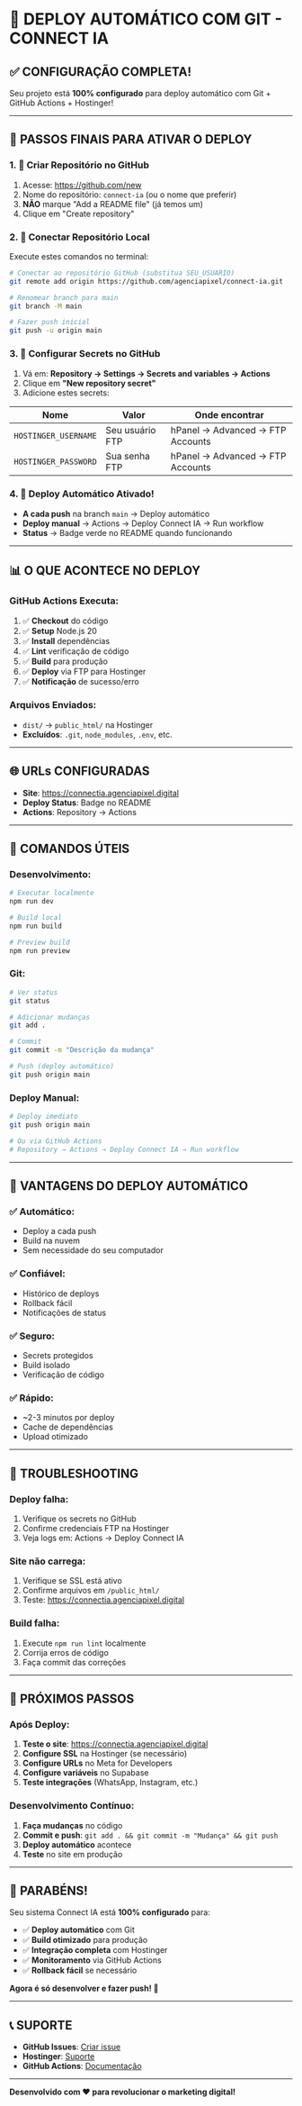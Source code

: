 # 🚀 DEPLOY AUTOMÁTICO COM GIT - CONNECT IA

## ✅ **CONFIGURAÇÃO COMPLETA!**

Seu projeto está **100% configurado** para deploy automático com Git + GitHub Actions + Hostinger!

---

## 🎯 **PASSOS FINAIS PARA ATIVAR O DEPLOY**

### **1. 📁 Criar Repositório no GitHub**

1. Acesse: https://github.com/new
2. Nome do repositório: `connect-ia` (ou o nome que preferir)
3. **NÃO** marque "Add a README file" (já temos um)
4. Clique em "Create repository"

### **2. 🔗 Conectar Repositório Local**

Execute estes comandos no terminal:

```bash
# Conectar ao repositório GitHub (substitua SEU_USUARIO)
git remote add origin https://github.com/agenciapixel/connect-ia.git

# Renomear branch para main
git branch -M main

# Fazer push inicial
git push -u origin main
```

### **3. 🔐 Configurar Secrets no GitHub**

1. Vá em: **Repository → Settings → Secrets and variables → Actions**
2. Clique em **"New repository secret"**
3. Adicione estes secrets:

| Nome | Valor | Onde encontrar |
|------|-------|----------------|
| `HOSTINGER_USERNAME` | Seu usuário FTP | hPanel → Advanced → FTP Accounts |
| `HOSTINGER_PASSWORD` | Sua senha FTP | hPanel → Advanced → FTP Accounts |

### **4. 🚀 Deploy Automático Ativado!**

- **A cada push** na branch `main` → Deploy automático
- **Deploy manual** → Actions → Deploy Connect IA → Run workflow
- **Status** → Badge verde no README quando funcionando

---

## 📊 **O QUE ACONTECE NO DEPLOY**

### **GitHub Actions Executa:**
1. ✅ **Checkout** do código
2. ✅ **Setup** Node.js 20
3. ✅ **Install** dependências
4. ✅ **Lint** verificação de código
5. ✅ **Build** para produção
6. ✅ **Deploy** via FTP para Hostinger
7. ✅ **Notificação** de sucesso/erro

### **Arquivos Enviados:**
- `dist/` → `public_html/` na Hostinger
- **Excluídos**: `.git`, `node_modules`, `.env`, etc.

---

## 🌐 **URLs CONFIGURADAS**

- **Site**: https://connectia.agenciapixel.digital
- **Deploy Status**: Badge no README
- **Actions**: Repository → Actions

---

## 🔧 **COMANDOS ÚTEIS**

### **Desenvolvimento:**
```bash
# Executar localmente
npm run dev

# Build local
npm run build

# Preview build
npm run preview
```

### **Git:**
```bash
# Ver status
git status

# Adicionar mudanças
git add .

# Commit
git commit -m "Descrição da mudança"

# Push (deploy automático)
git push origin main
```

### **Deploy Manual:**
```bash
# Deploy imediato
git push origin main

# Ou via GitHub Actions
# Repository → Actions → Deploy Connect IA → Run workflow
```

---

## 🎯 **VANTAGENS DO DEPLOY AUTOMÁTICO**

### **✅ Automático:**
- Deploy a cada push
- Build na nuvem
- Sem necessidade do seu computador

### **✅ Confiável:**
- Histórico de deploys
- Rollback fácil
- Notificações de status

### **✅ Seguro:**
- Secrets protegidos
- Build isolado
- Verificação de código

### **✅ Rápido:**
- ~2-3 minutos por deploy
- Cache de dependências
- Upload otimizado

---

## 🐛 **TROUBLESHOOTING**

### **Deploy falha:**
1. Verifique os secrets no GitHub
2. Confirme credenciais FTP na Hostinger
3. Veja logs em: Actions → Deploy Connect IA

### **Site não carrega:**
1. Verifique se SSL está ativo
2. Confirme arquivos em `/public_html/`
3. Teste: https://connectia.agenciapixel.digital

### **Build falha:**
1. Execute `npm run lint` localmente
2. Corrija erros de código
3. Faça commit das correções

---

## 📱 **PRÓXIMOS PASSOS**

### **Após Deploy:**
1. **Teste o site**: https://connectia.agenciapixel.digital
2. **Configure SSL** na Hostinger (se necessário)
3. **Configure URLs** no Meta for Developers
4. **Configure variáveis** no Supabase
5. **Teste integrações** (WhatsApp, Instagram, etc.)

### **Desenvolvimento Contínuo:**
1. **Faça mudanças** no código
2. **Commit e push**: `git add . && git commit -m "Mudança" && git push`
3. **Deploy automático** acontece
4. **Teste** no site em produção

---

## 🎉 **PARABÉNS!**

Seu sistema Connect IA está **100% configurado** para:

- ✅ **Deploy automático** com Git
- ✅ **Build otimizado** para produção
- ✅ **Integração completa** com Hostinger
- ✅ **Monitoramento** via GitHub Actions
- ✅ **Rollback fácil** se necessário

**Agora é só desenvolver e fazer push! 🚀**

---

## 📞 **SUPORTE**

- **GitHub Issues**: [Criar issue](https://github.com/SEU_USUARIO/connect-ia/issues)
- **Hostinger**: [Suporte](https://support.hostinger.com)
- **GitHub Actions**: [Documentação](https://docs.github.com/en/actions)

---

**Desenvolvido com ❤️ para revolucionar o marketing digital!**